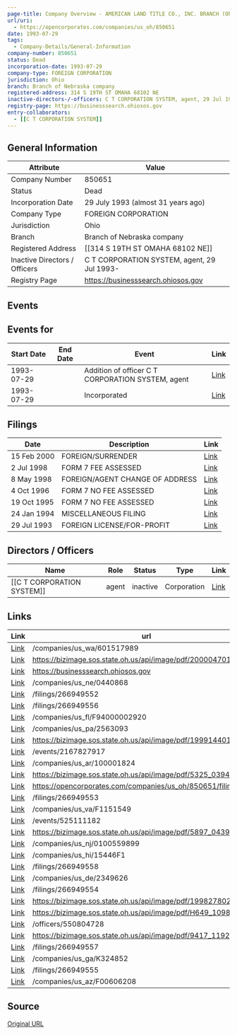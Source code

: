 ```yaml
---
page-title: Company Overview - AMERICAN LAND TITLE CO., INC. BRANCH (Ohio - 850651)
url/uri:
  - https://opencorporates.com/companies/us_oh/850651
date: 1993-07-29
tags:
  - Company-Details/General-Information
company-number: 850651
status: Dead
incorporation-date: 1993-07-29
company-type: FOREIGN CORPORATION
jurisdiction: Ohio
branch: Branch of Nebraska company
registered-address: 314 S 19TH ST OMAHA 68102 NE
inactive-directors-/-officers: C T CORPORATION SYSTEM, agent, 29 Jul 1993-
registry-page: https://businesssearch.ohiosos.gov
entry-collaborators:
  - [[C T CORPORATION SYSTEM]]
---
```


## General Information
| Attribute          | Value                                       |
|--------------------|---------------------------------------------|
| Company Number     | 850651                                      |
| Status             | Dead                                        |
| Incorporation Date | 29 July 1993 (almost 31 years ago)          |
| Company Type       | FOREIGN CORPORATION                         |
| Jurisdiction       | Ohio                                        |
| Branch             | Branch of Nebraska company                  |
| Registered Address | [[314 S 19TH ST OMAHA 68102 NE]]            |
| Inactive Directors / Officers | C T CORPORATION SYSTEM, agent, 29 Jul 1993- |
| Registry Page      | https://businesssearch.ohiosos.gov          |

## Events
## Events for
| Start Date | End Date   | Event                                                   | Link |
|------------|------------|-------------------------------------------------------|------|
| 1993-07-29 |            | Addition of officer C T CORPORATION SYSTEM, agent       | [Link](https://opencorporates.com/events/2167827917) |
| 1993-07-29 |            | Incorporated                                            | [Link](https://opencorporates.com/events/525111182) |

## Filings
| Date        | Description                    | Link |
|-------------|--------------------------------|-------|
| 15 Feb 2000 | FOREIGN/SURRENDER       | [Link](https://opencorporates.com/filings/266949558) |
| 2 Jul 1998  | FORM 7 FEE ASSESSED     | [Link](https://opencorporates.com/filings/266949556) |
| 8 May 1998  | FOREIGN/AGENT CHANGE OF ADDRESS| [Link](https://opencorporates.com/filings/266949557) |
| 4 Oct 1996  | FORM 7 NO FEE ASSESSED  | [Link](https://opencorporates.com/filings/266949555) |
| 19 Oct 1995 | FORM 7 NO FEE ASSESSED  | [Link](https://opencorporates.com/filings/266949554) |
| 24 Jan 1994 | MISCELLANEOUS FILING    | [Link](https://opencorporates.com/filings/266949553) |
| 29 Jul 1993 | FOREIGN LICENSE/FOR-PROFIT| [Link](https://opencorporates.com/filings/266949552) |

## Directors / Officers
| Name                 | Role            | Status     | Type        | Link |
|----------------------|-----------------|------------|-------------|------|
| [[C T CORPORATION SYSTEM]] | agent           | inactive   | Corporation | [Link](https://opencorporates.com/officers/550804728) |

## Links
| Link   | url                            
|--------|--------------------------------|
| [Link](/companies/us_wa/601517989) |/companies/us_wa/601517989    
| [Link](https://bizimage.sos.state.oh.us/api/image/pdf/200004701704/true) |https://bizimage.sos.state.oh.us/api/image/pdf/200004701704/true
| [Link](https://businesssearch.ohiosos.gov) |https://businesssearch.ohiosos.gov
| [Link](/companies/us_ne/0440868) |/companies/us_ne/0440868      
| [Link](/filings/266949552) |/filings/266949552            
| [Link](/filings/266949556) |/filings/266949556            
| [Link](/companies/us_fl/F94000002920) |/companies/us_fl/F94000002920 
| [Link](/companies/us_pa/2563093) |/companies/us_pa/2563093      
| [Link](https://bizimage.sos.state.oh.us/api/image/pdf/199914401466/true) |https://bizimage.sos.state.oh.us/api/image/pdf/199914401466/true
| [Link](/events/2167827917) |/events/2167827917            
| [Link](/companies/us_ar/100001824) |/companies/us_ar/100001824    
| [Link](https://bizimage.sos.state.oh.us/api/image/pdf/5325_0394/true) |https://bizimage.sos.state.oh.us/api/image/pdf/5325_0394/true
| [Link](https://opencorporates.com/companies/us_oh/850651/filings) |https://opencorporates.com/companies/us_oh/850651/filings
| [Link](/filings/266949553) |/filings/266949553            
| [Link](/companies/us_va/F1151549) |/companies/us_va/F1151549     
| [Link](/events/525111182) |/events/525111182             
| [Link](https://bizimage.sos.state.oh.us/api/image/pdf/5897_0439/true) |https://bizimage.sos.state.oh.us/api/image/pdf/5897_0439/true
| [Link](/companies/us_nj/0100559899) |/companies/us_nj/0100559899   
| [Link](/companies/us_hi/15446F1) |/companies/us_hi/15446F1      
| [Link](/filings/266949558) |/filings/266949558            
| [Link](/companies/us_de/2349626) |/companies/us_de/2349626      
| [Link](/filings/266949554) |/filings/266949554            
| [Link](https://bizimage.sos.state.oh.us/api/image/pdf/199827802149/true) |https://bizimage.sos.state.oh.us/api/image/pdf/199827802149/true
| [Link](https://bizimage.sos.state.oh.us/api/image/pdf/H649_1098/true) |https://bizimage.sos.state.oh.us/api/image/pdf/H649_1098/true
| [Link](/officers/550804728) |/officers/550804728           
| [Link](https://bizimage.sos.state.oh.us/api/image/pdf/9417_1192/true) |https://bizimage.sos.state.oh.us/api/image/pdf/9417_1192/true
| [Link](/filings/266949557) |/filings/266949557            
| [Link](/companies/us_ga/K324852) |/companies/us_ga/K324852      
| [Link](/filings/266949555) |/filings/266949555            
| [Link](/companies/us_az/F00606208) |/companies/us_az/F00606208    

## Source
[Original URL](https://opencorporates.com/companies/us_oh/850651)
